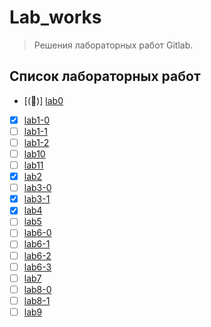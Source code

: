 # Lab_works
> Решения лабораторных работ Gitlab.
## Список лабораторных работ
- [(&#x1F534;)] [lab0](https://github.com/podumai/NSU/tree/main/FIRST_COURSE/FIRST_SEMESTER/C/Lab_works/lab0)
- [x] [lab1-0](https://github.com/podumai/NSU/tree/main/FIRST_COURSE/FIRST_SEMESTER/C/Lab_works/lab1-0)
- [ ] [lab1-1](https://github.com/podumai/NSU/tree/main/FIRST_COURSE/FIRST_SEMESTER/C/Lab_works/lab1-1)
- [ ] [lab1-2](https://github.com/podumai/NSU/tree/main/FIRST_COURSE/FIRST_SEMESTER/C/Lab_works/lab1-2)
- [ ] [lab10](https://github.com/podumai/NSU/tree/main/FIRST_COURSE/FIRST_SEMESTER/C/Lab_works/lab10)
- [ ] [lab11](https://github.com/podumai/NSU/tree/main/FIRST_COURSE/FIRST_SEMESTER/C/Lab_works/lab11)
- [x] [lab2](https://github.com/podumai/NSU/tree/main/FIRST_COURSE/FIRST_SEMESTER/C/Lab_works/lab2)
- [ ] [lab3-0](https://github.com/podumai/NSU/tree/main/FIRST_COURSE/FIRST_SEMESTER/C/Lab_works/lab3-0)
- [x] [lab3-1](https://github.com/podumai/NSU/tree/main/FIRST_COURSE/FIRST_SEMESTER/C/Lab_works/lab3-1)
- [x] [lab4](https://github.com/podumai/NSU/tree/main/FIRST_COURSE/FIRST_SEMESTER/C/Lab_works/lab4)
- [ ] [lab5](https://github.com/podumai/NSU/tree/main/FIRST_COURSE/FIRST_SEMESTER/C/Lab_works/lab5)
- [ ] [lab6-0](https://github.com/podumai/NSU/tree/main/FIRST_COURSE/FIRST_SEMESTER/C/Lab_works/lab6-0)
- [ ] [lab6-1](https://github.com/podumai/NSU/tree/main/FIRST_COURSE/FIRST_SEMESTER/C/Lab_works/lab6-1)
- [ ] [lab6-2](https://github.com/podumai/NSU/tree/main/FIRST_COURSE/FIRST_SEMESTER/C/Lab_works/lab6-2)
- [ ] [lab6-3](https://github.com/podumai/NSU/tree/main/FIRST_COURSE/FIRST_SEMESTER/C/Lab_works/lab6-3)
- [ ] [lab7](https://github.com/podumai/NSU/tree/main/FIRST_COURSE/FIRST_SEMESTER/C/Lab_works/lab7)
- [ ] [lab8-0](https://github.com/podumai/NSU/tree/main/FIRST_COURSE/FIRST_SEMESTER/C/Lab_works/lab8-0)
- [ ] [lab8-1](https://github.com/podumai/NSU/tree/main/FIRST_COURSE/FIRST_SEMESTER/C/Lab_works/lab8-1)
- [ ] [lab9](https://github.com/podumai/NSU/tree/main/FIRST_COURSE/FIRST_SEMESTER/C/Lab_works/lab9)
